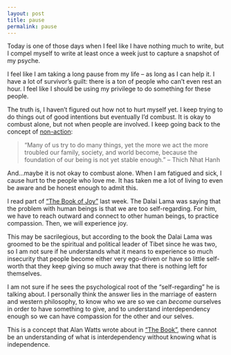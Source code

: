 ```yaml
---
layout: post
title: pause
permalink: pause
---
```

Today is one of those days when I feel like I have nothing much to write, but I compel myself to write at least once a week just to capture a snapshot of my psyche. 

I feel like I am taking a long pause from my life – as long as I can help it. I have a lot of survivor’s guilt: there is a ton of people who can’t even rest an hour. I feel like I should be using my privilege to do something for these people. 

The truth is, I haven’t figured out how not to hurt myself yet. I keep trying to do things out of good intentions but eventually I’d combust. It is okay to combust alone, but not when people are involved. I keep going back to the concept of [non-action](http://susuddho.blogspot.sg/2012/07/thich-nhat-hanh-non-action.html):

> “Many of us try to do many things, yet the more we act the more troubled our family, society, and world become, because the foundation of our being is not yet stable enough.” – Thich Nhat Hanh

And…maybe it is not okay to combust alone. When I am fatigued and sick, I cause hurt to the people who love me. It has taken me a lot of living to even be aware and be honest enough to admit this.

I read part of [“The Book of Joy”](https://www.goodreads.com/book/show/29496453-the-book-of-joy) last week. The Dalai Lama was saying that the problem with human beings is that we are too self-regarding. For him, we have to reach outward and connect to other human beings, to practice compassion. Then, we will experience joy.

This may be sacrilegious, but according to the book the Dalai Lama was groomed to be the spiritual and political leader of Tibet since he was two, so I am not sure if he understands what it means to experience so much insecurity that people become either very ego-driven or have so little self-worth that they keep giving so much away that there is nothing left for themselves.

I am not sure if he sees the psychological root of the “self-regarding” he is talking about. I personally think the answer lies in the marriage of eastern and western philosophy, to know who we are so we can _become_ ourselves in order to have something to give, and to understand interdependency enough so we can have compassion for the other and our selves.

This is a concept that Alan Watts wrote about in [“The Book”](https://www.goodreads.com/book/show/60551.The_Book_on_the_Taboo_Against_Knowing_Who_You_Are), there cannot be an understanding of what is interdependency without knowing what is independence.
